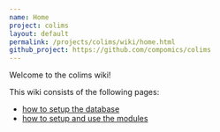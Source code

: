 ```yaml
---
name: Home
project: colims
layout: default
permalink: /projects/colims/wiki/home.html
github_project: https://github.com/compomics/colims
---
```


Welcome to the colims wiki!

This wiki consists of the following pages:

  * [how to setup the database](/projects/colims/wiki/databaserequirementsandsetup.html)
  * [how to setup and use the modules](/projects/colims/wiki/modulesconfiguration.html)
